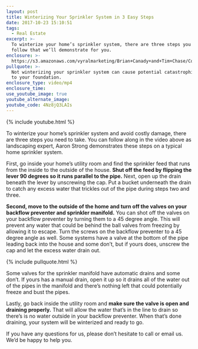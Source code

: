```yaml
---
layout: post
title: Winterizing Your Sprinkler System in 3 Easy Steps
date: 2017-10-23 15:10:51
tags:
  - Real Estate
excerpt: >-
  To winterize your home’s sprinkler system, there are three steps you must
  follow that we’ll demonstrate for you.
enclosure: >-
  https://s3.amazonaws.com/vyralmarketing/Brian+Canady+and+Tim+Chase/Colorado+Springs+Real+Estate+Sprinkler+System.mp4
pullquote: >-
  Not winterizing your sprinkler system can cause potential catastrophic damage
  to your foundation.
enclosure_type: video/mp4
enclosure_time:
use_youtube_image: true
youtube_alternate_image:
youtube_code: 4Nz8jQ3LAIs
---
```



{% include youtube.html %}

To winterize your home’s sprinkler system and avoid costly damage, there are three steps you need to take. You can follow along in the video above as landscaping expert, Aaron Strong demonstrates these steps on a typical home sprinkler system.&nbsp;

First, go inside your home’s utility room and find the sprinkler feed that runs from the inside to the outside of the house. **Shut off the feed by flipping the lever 90 degrees so it runs parallel to the pipe.** Next, open up the drain beneath the lever by unscrewing the cap. Put a bucket underneath the drain to catch any excess water that trickles out of the pipe during steps two and three.&nbsp;

**Second, move to the outside of the home and turn off the valves on your backflow preventer and sprinkler manifold.** You can shot off the valves on your backflow preventer by turning them to a 45 degree angle. This will prevent any water that could be behind the ball valves from freezing by allowing it to escape. Turn the screws on the backflow preventer to a 45 degree angle as well. Some systems have a valve at the bottom of the pipe leading back into the house and some don’t, but if yours does, unscrew the cap and let the excess water drain out.&nbsp;

{% include pullquote.html %}

Some valves for the sprinkler manifold have automatic drains and some don’t. If yours has a manual drain, open it up so it drains all of the water out of the pipes in the manifold and there’s nothing left that could potentially freeze and bust the pipes.&nbsp;

Lastly, go back inside the utility room and **make sure the valve is open and draining properly.** That will allow the water that’s in the line to drain so there’s is no water outside in your backflow preventer. When that’s done draining, your system will be winterized and ready to go.&nbsp;

If you have any questions for us, please don’t hesitate to call or email us. We’d be happy to help you.&nbsp;